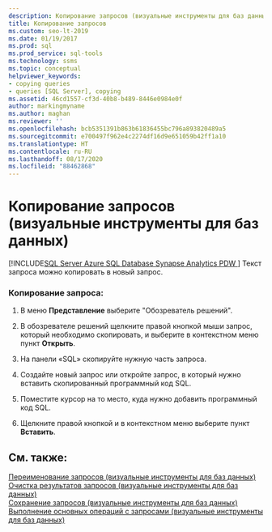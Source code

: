 ```yaml
---
description: Копирование запросов (визуальные инструменты для баз данных)
title: Копирование запросов
ms.custom: seo-lt-2019
ms.date: 01/19/2017
ms.prod: sql
ms.prod_service: sql-tools
ms.technology: ssms
ms.topic: conceptual
helpviewer_keywords:
- copying queries
- queries [SQL Server], copying
ms.assetid: 46cd1557-cf3d-40b8-b489-8446e0984e0f
author: markingmyname
ms.author: maghan
ms.reviewer: ''
ms.openlocfilehash: bcb5351391b863b61836455bc796a893820489a5
ms.sourcegitcommit: e700497f962e4c2274df16d9e651059b42ff1a10
ms.translationtype: HT
ms.contentlocale: ru-RU
ms.lasthandoff: 08/17/2020
ms.locfileid: "88462868"
---
```

# <a name="copy-queries-visual-database-tools"></a>Копирование запросов (визуальные инструменты для баз данных)
[!INCLUDE[SQL Server Azure SQL Database Synapse Analytics PDW ](../../includes/applies-to-version/sql-asdb-asdbmi-asa-pdw.md)]
Текст запроса можно копировать в новый запрос.  
  
### <a name="to-copy-a-query"></a>Копирование запроса:  
  
1.  В меню **Представление** выберите "Обозреватель решений".  
  
2.  В обозревателе решений щелкните правой кнопкой мыши запрос, который необходимо скопировать, и выберите в контекстном меню пункт **Открыть**.  
  
3.  На панели «SQL» скопируйте нужную часть запроса.  
  
4.  Создайте новый запрос или откройте запрос, в который нужно вставить скопированный программный код SQL.  
  
5.  Поместите курсор на то место, куда нужно добавить программный код SQL.  
  
6.  Щелкните правой кнопкой и в контекстном меню выберите пункт **Вставить**.  
  
## <a name="see-also"></a>См. также:  
[Переименование запросов (визуальные инструменты для баз данных)](../../ssms/visual-db-tools/rename-queries-visual-database-tools.md)  
[Очистка результатов запросов (визуальные инструменты для баз данных)](../../ssms/visual-db-tools/clear-query-results-visual-database-tools.md)  
[Сохранение запросов (визуальные инструменты для баз данных)](../../ssms/visual-db-tools/save-queries-visual-database-tools.md)  
[Выполнение основных операций с запросами (визуальные инструменты для баз данных)](../../ssms/visual-db-tools/perform-basic-operations-with-queries-visual-database-tools.md)  
  
